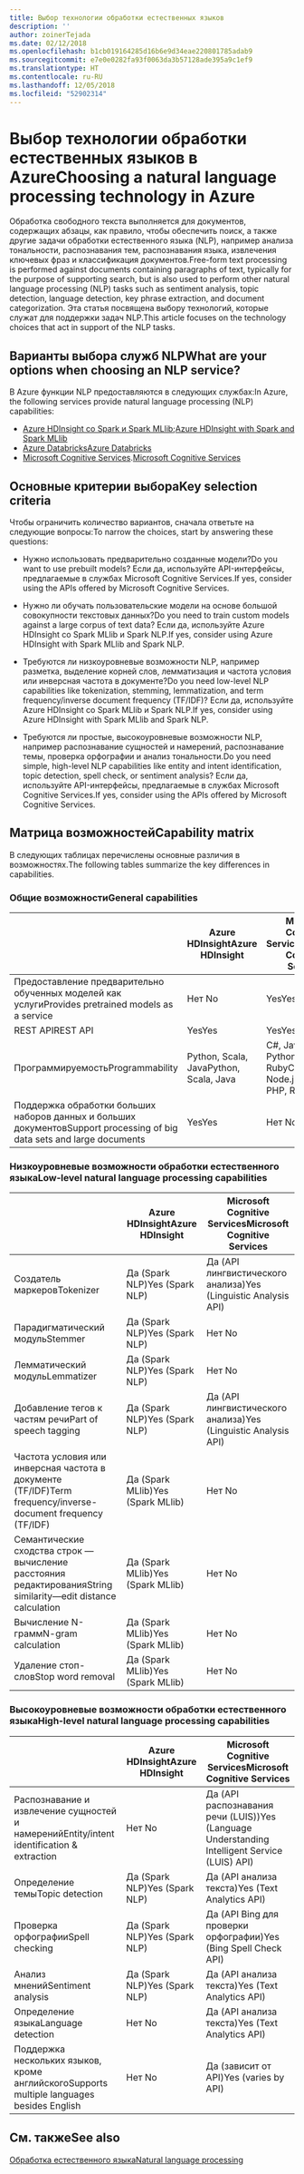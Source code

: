 ```yaml
---
title: Выбор технологии обработки естественных языков
description: ''
author: zoinerTejada
ms.date: 02/12/2018
ms.openlocfilehash: b1cb019164285d16b6e9d34eae220801785adab9
ms.sourcegitcommit: e7e0e0282fa93f0063da3b57128ade395a9c1ef9
ms.translationtype: HT
ms.contentlocale: ru-RU
ms.lasthandoff: 12/05/2018
ms.locfileid: "52902314"
---
```

# <a name="choosing-a-natural-language-processing-technology-in-azure"></a><span data-ttu-id="032fe-102">Выбор технологии обработки естественных языков в Azure</span><span class="sxs-lookup"><span data-stu-id="032fe-102">Choosing a natural language processing technology in Azure</span></span>

<span data-ttu-id="032fe-103">Обработка свободного текста выполняется для документов, содержащих абзацы, как правило, чтобы обеспечить поиск, а также другие задачи обработки естественного языка (NLP), например анализа тональности, распознавания тем, распознавания языка, извлечения ключевых фраз и классификация документов.</span><span class="sxs-lookup"><span data-stu-id="032fe-103">Free-form text processing is performed against documents containing paragraphs of text, typically for the purpose of supporting search, but is also used to perform other natural language processing (NLP) tasks such as sentiment analysis, topic detection, language detection, key phrase extraction, and document categorization.</span></span> <span data-ttu-id="032fe-104">Эта статья посвящена выбору технологий, которые служат для поддержки задач NLP.</span><span class="sxs-lookup"><span data-stu-id="032fe-104">This article focuses on the technology choices that act in support of the NLP tasks.</span></span>

## <a name="what-are-your-options-when-choosing-an-nlp-service"></a><span data-ttu-id="032fe-105">Варианты выбора служб NLP</span><span class="sxs-lookup"><span data-stu-id="032fe-105">What are your options when choosing an NLP service?</span></span>

<span data-ttu-id="032fe-106">В Azure функции NLP предоставляются в следующих службах:</span><span class="sxs-lookup"><span data-stu-id="032fe-106">In Azure, the following services provide natural language processing (NLP) capabilities:</span></span>

- <span data-ttu-id="032fe-107">[Azure HDInsight со Spark и Spark MLlib](/azure/hdinsight/spark/apache-spark-overview);</span><span class="sxs-lookup"><span data-stu-id="032fe-107">[Azure HDInsight with Spark and Spark MLlib](/azure/hdinsight/spark/apache-spark-overview)</span></span>
- [<span data-ttu-id="032fe-108">Azure Databricks</span><span class="sxs-lookup"><span data-stu-id="032fe-108">Azure Databricks</span></span>](/azure/azure-databricks/what-is-azure-databricks)
- <span data-ttu-id="032fe-109">[Microsoft Cognitive Services](/azure/cognitive-services/welcome).</span><span class="sxs-lookup"><span data-stu-id="032fe-109">[Microsoft Cognitive Services](/azure/cognitive-services/welcome)</span></span>

## <a name="key-selection-criteria"></a><span data-ttu-id="032fe-110">Основные критерии выбора</span><span class="sxs-lookup"><span data-stu-id="032fe-110">Key selection criteria</span></span>

<span data-ttu-id="032fe-111">Чтобы ограничить количество вариантов, сначала ответьте на следующие вопросы:</span><span class="sxs-lookup"><span data-stu-id="032fe-111">To narrow the choices, start by answering these questions:</span></span>

- <span data-ttu-id="032fe-112">Нужно использовать предварительно созданные модели?</span><span class="sxs-lookup"><span data-stu-id="032fe-112">Do you want to use prebuilt models?</span></span> <span data-ttu-id="032fe-113">Если да, используйте API-интерфейсы, предлагаемые в службах Microsoft Cognitive Services.</span><span class="sxs-lookup"><span data-stu-id="032fe-113">If yes, consider using the APIs offered by Microsoft Cognitive Services.</span></span>

- <span data-ttu-id="032fe-114">Нужно ли обучать пользовательские модели на основе большой совокупности текстовых данных?</span><span class="sxs-lookup"><span data-stu-id="032fe-114">Do you need to train custom models against a large corpus of text data?</span></span> <span data-ttu-id="032fe-115">Если да, используйте Azure HDInsight со Spark MLlib и Spark NLP.</span><span class="sxs-lookup"><span data-stu-id="032fe-115">If yes, consider using Azure HDInsight with Spark MLlib and Spark NLP.</span></span>

- <span data-ttu-id="032fe-116">Требуются ли низкоуровневые возможности NLP, например разметка, выделение корней слов, лемматизация и частота условия или инверсная частота в документе?</span><span class="sxs-lookup"><span data-stu-id="032fe-116">Do you need low-level NLP capabilities like tokenization, stemming, lemmatization, and term frequency/inverse document frequency (TF/IDF)?</span></span> <span data-ttu-id="032fe-117">Если да, используйте Azure HDInsight со Spark MLlib и Spark NLP.</span><span class="sxs-lookup"><span data-stu-id="032fe-117">If yes, consider using Azure HDInsight with Spark MLlib and Spark NLP.</span></span>

- <span data-ttu-id="032fe-118">Требуются ли простые, высокоуровневые возможности NLP, например распознавание сущностей и намерений, распознавание темы, проверка орфографии и анализ тональности.</span><span class="sxs-lookup"><span data-stu-id="032fe-118">Do you need simple, high-level NLP capabilities like entity and intent identification, topic detection, spell check, or sentiment analysis?</span></span> <span data-ttu-id="032fe-119">Если да, используйте API-интерфейсы, предлагаемые в службах Microsoft Cognitive Services.</span><span class="sxs-lookup"><span data-stu-id="032fe-119">If yes, consider using the APIs offered by Microsoft Cognitive Services.</span></span>

## <a name="capability-matrix"></a><span data-ttu-id="032fe-120">Матрица возможностей</span><span class="sxs-lookup"><span data-stu-id="032fe-120">Capability matrix</span></span>

<span data-ttu-id="032fe-121">В следующих таблицах перечислены основные различия в возможностях.</span><span class="sxs-lookup"><span data-stu-id="032fe-121">The following tables summarize the key differences in capabilities.</span></span>  

### <a name="general-capabilities"></a><span data-ttu-id="032fe-122">Общие возможности</span><span class="sxs-lookup"><span data-stu-id="032fe-122">General capabilities</span></span>

| | <span data-ttu-id="032fe-123">Azure HDInsight</span><span class="sxs-lookup"><span data-stu-id="032fe-123">Azure HDInsight</span></span> | <span data-ttu-id="032fe-124">Microsoft Cognitive Services</span><span class="sxs-lookup"><span data-stu-id="032fe-124">Microsoft Cognitive Services</span></span> |
| --- | --- | --- |
| <span data-ttu-id="032fe-125">Предоставление предварительно обученных моделей как услуги</span><span class="sxs-lookup"><span data-stu-id="032fe-125">Provides pretrained models as a service</span></span> | <span data-ttu-id="032fe-126">Нет </span><span class="sxs-lookup"><span data-stu-id="032fe-126">No</span></span> | <span data-ttu-id="032fe-127">Yes</span><span class="sxs-lookup"><span data-stu-id="032fe-127">Yes</span></span> |
| <span data-ttu-id="032fe-128">REST API</span><span class="sxs-lookup"><span data-stu-id="032fe-128">REST API</span></span> | <span data-ttu-id="032fe-129">Yes</span><span class="sxs-lookup"><span data-stu-id="032fe-129">Yes</span></span> | <span data-ttu-id="032fe-130">Yes</span><span class="sxs-lookup"><span data-stu-id="032fe-130">Yes</span></span> |
| <span data-ttu-id="032fe-131">Программируемость</span><span class="sxs-lookup"><span data-stu-id="032fe-131">Programmability</span></span> | <span data-ttu-id="032fe-132">Python, Scala, Java</span><span class="sxs-lookup"><span data-stu-id="032fe-132">Python, Scala, Java</span></span> | <span data-ttu-id="032fe-133">C#, Java, Node.js, Python, PHP, Ruby</span><span class="sxs-lookup"><span data-stu-id="032fe-133">C#, Java, Node.js, Python, PHP, Ruby</span></span> |
| <span data-ttu-id="032fe-134">Поддержка обработки больших наборов данных и больших документов</span><span class="sxs-lookup"><span data-stu-id="032fe-134">Support processing of big data sets and large documents</span></span> | <span data-ttu-id="032fe-135">Yes</span><span class="sxs-lookup"><span data-stu-id="032fe-135">Yes</span></span> | <span data-ttu-id="032fe-136">Нет </span><span class="sxs-lookup"><span data-stu-id="032fe-136">No</span></span> |

### <a name="low-level-natural-language-processing-capabilities"></a><span data-ttu-id="032fe-137">Низкоуровневые возможности обработки естественного языка</span><span class="sxs-lookup"><span data-stu-id="032fe-137">Low-level natural language processing capabilities</span></span>

| | <span data-ttu-id="032fe-138">Azure HDInsight</span><span class="sxs-lookup"><span data-stu-id="032fe-138">Azure HDInsight</span></span> | <span data-ttu-id="032fe-139">Microsoft Cognitive Services</span><span class="sxs-lookup"><span data-stu-id="032fe-139">Microsoft Cognitive Services</span></span> |  
| --- | --- | --- | 
| <span data-ttu-id="032fe-140">Создатель маркеров</span><span class="sxs-lookup"><span data-stu-id="032fe-140">Tokenizer</span></span> | <span data-ttu-id="032fe-141">Да (Spark NLP)</span><span class="sxs-lookup"><span data-stu-id="032fe-141">Yes (Spark NLP)</span></span> | <span data-ttu-id="032fe-142">Да (API лингвистического анализа)</span><span class="sxs-lookup"><span data-stu-id="032fe-142">Yes (Linguistic Analysis API)</span></span> |
| <span data-ttu-id="032fe-143">Парадигматический модуль</span><span class="sxs-lookup"><span data-stu-id="032fe-143">Stemmer</span></span> | <span data-ttu-id="032fe-144">Да (Spark NLP)</span><span class="sxs-lookup"><span data-stu-id="032fe-144">Yes (Spark NLP)</span></span> | <span data-ttu-id="032fe-145">Нет </span><span class="sxs-lookup"><span data-stu-id="032fe-145">No</span></span> |
| <span data-ttu-id="032fe-146">Лемматический модуль</span><span class="sxs-lookup"><span data-stu-id="032fe-146">Lemmatizer</span></span> | <span data-ttu-id="032fe-147">Да (Spark NLP)</span><span class="sxs-lookup"><span data-stu-id="032fe-147">Yes (Spark NLP)</span></span> | <span data-ttu-id="032fe-148">Нет </span><span class="sxs-lookup"><span data-stu-id="032fe-148">No</span></span> |
| <span data-ttu-id="032fe-149">Добавление тегов к частям речи</span><span class="sxs-lookup"><span data-stu-id="032fe-149">Part of speech tagging</span></span> | <span data-ttu-id="032fe-150">Да (Spark NLP)</span><span class="sxs-lookup"><span data-stu-id="032fe-150">Yes (Spark NLP)</span></span> | <span data-ttu-id="032fe-151">Да (API лингвистического анализа)</span><span class="sxs-lookup"><span data-stu-id="032fe-151">Yes (Linguistic Analysis API)</span></span> |
| <span data-ttu-id="032fe-152">Частота условия или инверсная частота в документе (TF/IDF)</span><span class="sxs-lookup"><span data-stu-id="032fe-152">Term frequency/inverse-document frequency (TF/IDF)</span></span> | <span data-ttu-id="032fe-153">Да (Spark MLlib)</span><span class="sxs-lookup"><span data-stu-id="032fe-153">Yes (Spark MLlib)</span></span> | <span data-ttu-id="032fe-154">Нет </span><span class="sxs-lookup"><span data-stu-id="032fe-154">No</span></span> |
| <span data-ttu-id="032fe-155">Семантические сходства строк &mdash;вычисление расстояния редактирования</span><span class="sxs-lookup"><span data-stu-id="032fe-155">String similarity&mdash;edit distance calculation</span></span> | <span data-ttu-id="032fe-156">Да (Spark MLlib)</span><span class="sxs-lookup"><span data-stu-id="032fe-156">Yes (Spark MLlib)</span></span> | <span data-ttu-id="032fe-157">Нет </span><span class="sxs-lookup"><span data-stu-id="032fe-157">No</span></span> |
| <span data-ttu-id="032fe-158">Вычисление N-грамм</span><span class="sxs-lookup"><span data-stu-id="032fe-158">N-gram calculation</span></span> | <span data-ttu-id="032fe-159">Да (Spark MLlib)</span><span class="sxs-lookup"><span data-stu-id="032fe-159">Yes (Spark MLlib)</span></span> | <span data-ttu-id="032fe-160">Нет </span><span class="sxs-lookup"><span data-stu-id="032fe-160">No</span></span> |
| <span data-ttu-id="032fe-161">Удаление стоп-слов</span><span class="sxs-lookup"><span data-stu-id="032fe-161">Stop word removal</span></span> | <span data-ttu-id="032fe-162">Да (Spark MLlib)</span><span class="sxs-lookup"><span data-stu-id="032fe-162">Yes (Spark MLlib)</span></span> | <span data-ttu-id="032fe-163">Нет </span><span class="sxs-lookup"><span data-stu-id="032fe-163">No</span></span> |

### <a name="high-level-natural-language-processing-capabilities"></a><span data-ttu-id="032fe-164">Высокоуровневые возможности обработки естественного языка</span><span class="sxs-lookup"><span data-stu-id="032fe-164">High-level natural language processing capabilities</span></span>

| | <span data-ttu-id="032fe-165">Azure HDInsight</span><span class="sxs-lookup"><span data-stu-id="032fe-165">Azure HDInsight</span></span> | <span data-ttu-id="032fe-166">Microsoft Cognitive Services</span><span class="sxs-lookup"><span data-stu-id="032fe-166">Microsoft Cognitive Services</span></span> |
| --- | --- | --- | 
| <span data-ttu-id="032fe-167">Распознавание и извлечение сущностей и намерений</span><span class="sxs-lookup"><span data-stu-id="032fe-167">Entity/intent identification & extraction</span></span> | <span data-ttu-id="032fe-168">Нет </span><span class="sxs-lookup"><span data-stu-id="032fe-168">No</span></span> | <span data-ttu-id="032fe-169">Да (API распознавания речи (LUIS))</span><span class="sxs-lookup"><span data-stu-id="032fe-169">Yes (Language Understanding Intelligent Service (LUIS) API)</span></span> |    
| <span data-ttu-id="032fe-170">Определение темы</span><span class="sxs-lookup"><span data-stu-id="032fe-170">Topic detection</span></span> | <span data-ttu-id="032fe-171">Да (Spark NLP)</span><span class="sxs-lookup"><span data-stu-id="032fe-171">Yes (Spark NLP)</span></span> | <span data-ttu-id="032fe-172">Да (API анализа текста)</span><span class="sxs-lookup"><span data-stu-id="032fe-172">Yes (Text Analytics API)</span></span> |
| <span data-ttu-id="032fe-173">Проверка орфографии</span><span class="sxs-lookup"><span data-stu-id="032fe-173">Spell checking</span></span> | <span data-ttu-id="032fe-174">Да (Spark NLP)</span><span class="sxs-lookup"><span data-stu-id="032fe-174">Yes (Spark NLP)</span></span> | <span data-ttu-id="032fe-175">Да (API Bing для проверки орфографии)</span><span class="sxs-lookup"><span data-stu-id="032fe-175">Yes (Bing Spell Check API)</span></span> |
| <span data-ttu-id="032fe-176">Анализ мнений</span><span class="sxs-lookup"><span data-stu-id="032fe-176">Sentiment analysis</span></span> | <span data-ttu-id="032fe-177">Да (Spark NLP)</span><span class="sxs-lookup"><span data-stu-id="032fe-177">Yes (Spark NLP)</span></span> | <span data-ttu-id="032fe-178">Да (API анализа текста)</span><span class="sxs-lookup"><span data-stu-id="032fe-178">Yes (Text Analytics API)</span></span> |
| <span data-ttu-id="032fe-179">Определение языка</span><span class="sxs-lookup"><span data-stu-id="032fe-179">Language detection</span></span> | <span data-ttu-id="032fe-180">Нет </span><span class="sxs-lookup"><span data-stu-id="032fe-180">No</span></span> | <span data-ttu-id="032fe-181">Да (API анализа текста)</span><span class="sxs-lookup"><span data-stu-id="032fe-181">Yes (Text Analytics API)</span></span> |
| <span data-ttu-id="032fe-182">Поддержка нескольких языков, кроме английского</span><span class="sxs-lookup"><span data-stu-id="032fe-182">Supports multiple languages besides English</span></span> | <span data-ttu-id="032fe-183">Нет </span><span class="sxs-lookup"><span data-stu-id="032fe-183">No</span></span> | <span data-ttu-id="032fe-184">Да (зависит от API)</span><span class="sxs-lookup"><span data-stu-id="032fe-184">Yes (varies by API)</span></span> |

## <a name="see-also"></a><span data-ttu-id="032fe-185">См. также</span><span class="sxs-lookup"><span data-stu-id="032fe-185">See also</span></span>

[<span data-ttu-id="032fe-186">Обработка естественного языка</span><span class="sxs-lookup"><span data-stu-id="032fe-186">Natural language processing</span></span>](../scenarios/natural-language-processing.md)
